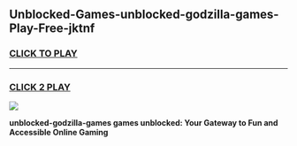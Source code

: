 
## Unblocked-Games-unblocked-godzilla-games-Play-Free-jktnf
<h3>
<a href="https://premium76.site?title=unblocked-godzilla-games&ref=20M">CLICK TO PLAY</a></h3>
<hr>

<h3>
<a href="https://premium76.site?title=unblocked-godzilla-games&ref=20M">CLICK 2 PLAY</a>
  
</h3>

<a href="https://premium76.site?title=unblocked-godzilla-games&ref=19M"><img src="https://clearcache.store/games.png"></a>


**unblocked-godzilla-games games unblocked: Your Gateway to Fun and Accessible Online Gaming**
